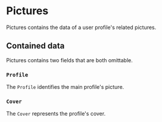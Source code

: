 # Pictures
Pictures contains the data of a user profile's related pictures.

## Contained data
Pictures contains two fields that are both omittable.

### `Profile`
The `Profile` identifies the main profile's picture.

### `Cover`
The `Cover` represents the profile's cover.